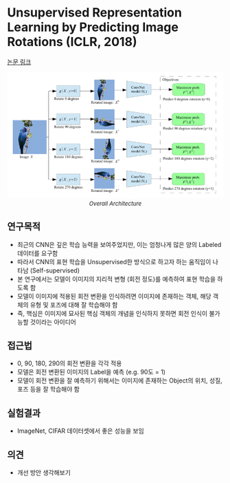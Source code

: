 # Unsupervised Representation Learning by Predicting Image Rotations (ICLR, 2018)

[논문 링크](https://arxiv.org/abs/1803.07728)

<p align="center">
    <img width="600" alt='fig1' src="./img/05_05_01.png?raw=true"></br>
    <em><font size=2>Overall Architecture</font></em>
</p>

## 연구목적
- 최근의 CNN은 깊은 학습 능력을 보여주었지만, 이는 엄청나게 많은 양의 Labeled 데이터를 요구함 
- 따라서 CNN의 표현 학습을 Unsupervised한 방식으로 하고자 하는 움직임이 나타남 (Self-supervised) 
- 본 연구에서는 모델이 이미지의 지리적 변형 (회전 정도)를 예측하여 표현 학습을 하도록 함 
- 모델이 이미지에 적용된 회전 변환을 인식하려면 이미지에 존재하는 객체, 해당 객체의 유형 및 포즈에 대해 잘 학습해야 함 
- 즉, 핵심은 이미지에 묘사된 핵심 객체의 개념을 인식하지 못하면 회전 인식이 불가능할 것이라는 아이디어 

## 접근법
- 0, 90, 180, 290의 회전 변환을 각각 적용 
- 모델은 회전 변환된 이미지의 Label을 예측 (e.g. 90도 = 1) 
- 모델이 회전 변환을 잘 예측하기 위해서는 이미지에 존재하는 Object의 위치, 성질, 포즈 등을 잘 학습해야 함 

## 실험결과
- ImageNet, CIFAR 데이터셋에서 좋은 성능을 보임 

## 의견
- 개선 방안 생각해보기